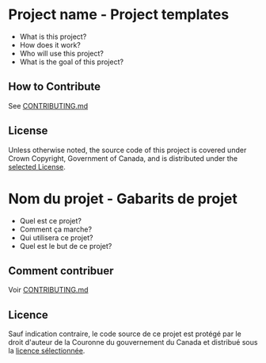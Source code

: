 # Project name - Project templates
- What is this project?
- How does it work?
- Who will use this project?
- What is the goal of this project?

## How to Contribute
See [CONTRIBUTING.md](CONTRIBUTING.md)

## License
Unless otherwise noted, the source code of this project is covered under Crown Copyright, Government of Canada, and is distributed under the [selected License](LICENSE).


# Nom du projet - Gabarits de projet
- Quel est ce projet?
- Comment ça marche?
- Qui utilisera ce projet?
- Quel est le but de ce projet?

## Comment contribuer
Voir [CONTRIBUTING.md](CONTRIBUTING.md)

## Licence
Sauf indication contraire, le code source de ce projet est protégé par le droit d'auteur de la Couronne du gouvernement du Canada et distribué sous la [licence sélectionnée](LICENSE).
